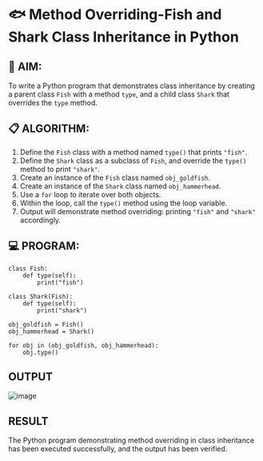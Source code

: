 # 🐟 Method Overriding-Fish and Shark Class Inheritance in Python

## 🧠 AIM:
To write a Python program that demonstrates class inheritance by creating a parent class `Fish` with a method `type`, and a child class `Shark` that overrides the `type` method.

## 📋 ALGORITHM:

1. Define the `Fish` class with a method named `type()` that prints `"fish"`.
2. Define the `Shark` class as a subclass of `Fish`, and override the `type()` method to print `"shark"`.
3. Create an instance of the `Fish` class named `obj_goldfish`.
4. Create an instance of the `Shark` class named `obj_hammerhead`.
5. Use a `for` loop to iterate over both objects.
6. Within the loop, call the `type()` method using the loop variable.
7. Output will demonstrate method overriding: printing `"fish"` and `"shark"` accordingly.

## 💻 PROGRAM:
    class Fish:
        def type(self):
            print("fish")
    
    class Shark(Fish):
        def type(self):
            print("shark")
    
    obj_goldfish = Fish()
    obj_hammerhead = Shark()
    
    for obj in (obj_goldfish, obj_hammerhead):
        obj.type()
## OUTPUT
![image](https://github.com/user-attachments/assets/ade039c4-f06f-4e9f-acec-30b0d5d4d775)

## RESULT
The Python program demonstrating method overriding in class inheritance has been executed successfully, and the output has been verified.
